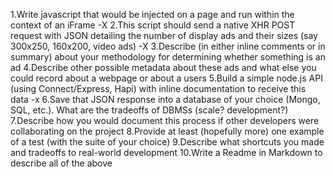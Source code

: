 1.Write javascript that would be injected on a page and run within the context of an iFrame -X
2.This script should send a native XHR POST request with JSON detailing the number of display ads and their sizes (say 300x250, 160x200, video ads) -X
3.Describe (in either inline comments or in summary) about your methodology for determining whether something is an ad
4.Describe other possible metadata about these ads and what else you could record about a webpage or about a users
5.Build a simple node.js API (using Connect/Express, Hapi) with inline documentation to receive this data -x
6.Save that JSON response into a database of your choice (Mongo, SQL, etc.). What are the tradeoffs of DBMSs (scale? development?)
7.Describe how you would document this process if other developers were collaborating on the project
8.Provide at least (hopefully more) one example of a test (with the suite of your choice)
9.Describe what shortcuts you made and tradeoffs to real-world development
10.Write a Readme in Markdown to describe all of the above